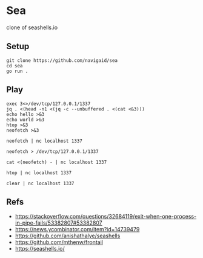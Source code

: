 Sea
===

clone of seashells.io

## Setup
```
git clone https://github.com/navigaid/sea
cd sea
go run .
```

## Play
```
exec 3<>/dev/tcp/127.0.0.1/1337
jq . <(head -n1 <(jq -c --unbuffered . <(cat <&3)))
echo hello >&3
echo world >&3
htop >&3
neofetch >&3

neofetch | nc localhost 1337

neofetch > /dev/tcp/127.0.0.1/1337

cat <(neofetch) - | nc localhost 1337

htop | nc localhost 1337

clear | nc localhost 1337
```

## Refs
- https://stackoverflow.com/questions/32684119/exit-when-one-process-in-pipe-fails/53382807#53382807
- https://news.ycombinator.com/item?id=14739479
- https://github.com/anishathalye/seashells
- https://github.com/mthenw/frontail
- https://seashells.io/
